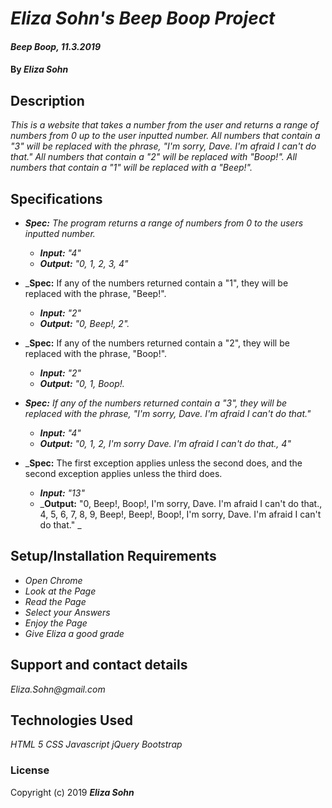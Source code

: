 # _Eliza Sohn's Beep Boop Project_

#### _Beep Boop, 11.3.2019_

#### By _**Eliza Sohn**_

## Description

_This is a website that takes a number from the user and returns a range of numbers from 0 up to the user inputted number. All numbers that contain a "3" will be replaced with the phrase, "I'm sorry, Dave. I'm afraid I can't do that." All numbers that contain a "2" will be replaced with "Boop!". All numbers that contain a "1" will be replaced with a "Beep!"._

## Specifications

* _**Spec:**  The program returns a range of numbers from 0 to the users inputted number._
  * _**Input:** "4"_
  * _**Output:** "0, 1, 2, 3, 4"_

* _**Spec:**  If any of the numbers returned contain a "1", they will be replaced with the phrase, "Beep!".
  * _**Input:** "2"_
  * _**Output:** "0, Beep!, 2"._

* _**Spec:**  If any of the numbers returned contain a "2", they will be replaced with the phrase, "Boop!".
  * _**Input:** "2"_
  * _**Output:** "0, 1, Boop!._

* _**Spec:**  If any of the numbers returned contain a "3", they will be replaced with the phrase, "I'm sorry, Dave. I'm afraid I can't do that."_
  * _**Input:** "4"_
  * _**Output:** "0, 1, 2, I'm sorry Dave. I'm afraid I can't do that., 4"_

* _**Spec:**  The first exception applies unless the second does, and the second exception applies unless the third does.
  * _**Input:** "13"_
  * _**Output:** "0, Beep!, Boop!, I'm sorry, Dave. I'm afraid I can't do that., 4, 5, 6, 7, 8, 9, Beep!, Beep!, Boop!, I'm sorry, Dave. I'm afraid I can't do that." _


## Setup/Installation Requirements

* _Open Chrome_
* _Look at the Page_
* _Read the Page_
* _Select your Answers_
* _Enjoy the Page_
* _Give Eliza a good grade_

## Support and contact details

_Eliza.Sohn@gmail.com_

## Technologies Used

_HTML 5_
_CSS_
_Javascript_
_jQuery_
_Bootstrap_

### License


Copyright (c) 2019 **_Eliza Sohn_**
